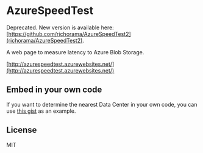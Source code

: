 AzureSpeedTest
==============

Deprecated. New version is available here: [https://github.com/richorama/AzureSpeedTest2](richorama/AzureSpeedTest2).

A web page to measure latency to Azure Blob Storage.

[http://azurespeedtest.azurewebsites.net/](http://azurespeedtest.azurewebsites.net/)


Embed in your own code
----------------------

If you want to determine the nearest Data Center in your own code, you can use [this gist](https://gist.github.com/richorama/6340426) as an example.


License
-------

MIT

